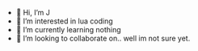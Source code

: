 - 👋 Hi, I’m J
- 👀 I’m interested in lua coding
- 🌱 I’m currently learning nothing
- 💞️ I’m looking to collaborate on.. well im not sure yet.


<!---
jydeve/jydeve is a ✨ special ✨ repository because its `README.md` (this file) appears on your GitHub profile.
You can click the Preview link to take a look at your changes.
--->
